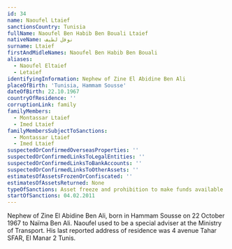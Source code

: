 ```yaml
---
id: 34
name: Naoufel Ltaief
sanctionsCountry: Tunisia
fullName: Naoufel Ben Habib Ben Bouali Ltaief
nativeName: نوفل لطيف
surname: Ltaief
firstAndMidleNames: Naoufel Ben Habib Ben Bouali
aliases:
  - Naoufel Eltaief
  - Letaief
identifyingInformation: Nephew of Zine El Abidine Ben Ali
placeOfBirth: 'Tunisia, Hammam Sousse'
dateOfBirth: 22.10.1967
countryOfResidence: ''
corruptionLink: family
familyMembers:
  - Montassar Ltaief
  - Imed Ltaief
familyMembersSubjectToSanctions:
  - Montassar Ltaief
  - Imed Ltaief
suspectedOrConfirmedOverseasProperties: ''
suspectedOrConfirmedLinksToLegalEntities: ''
suspectedOrConfirmedLinksToBankAccounts: ''
suspectedOrConfirmedLinksToOtherAssets: ''
estimatesOfAssetsFrozenOrConfiscated: ''
estimatesOfAssetsReturned: None
typeOfSanctions: Asset freeze and prohibition to make funds available
startOfSanctions: 04.02.2011
---
```

Nephew of Zine El Abidine Ben Ali, born in Hammam Sousse on 22 October 1967 to 
Naïma Ben Ali. Naoufel used to be a special adviser at the Ministry of 
Transport. His last reported address of residence was 4 avenue Tahar SFAR, El 
Manar 2 Tunis.
